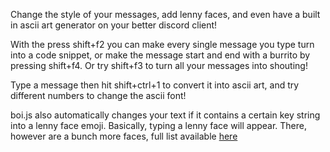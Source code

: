 Change the style of your messages, add lenny faces, and even have a built in ascii art generator on your better discord client!

With the press shift+f2 you can make every single message you type turn into a code snippet, or make the message start and end with a burrito by pressing shift+f4. Or try shift+f3 to turn all your messages into shouting!

Type a message then hit shift+ctrl+1 to convert it into ascii art, and try different numbers to change the ascii font! 

boi.js also automatically changes your text if it contains a certain key string into a lenny face emoji. Basically, typing <lenny> a lenny face will appear. There, however are a bunch more faces, full list available <a href="https://github.com/davidovski/BDPlugins/blob/master/emojis.txt"  >here</a> 